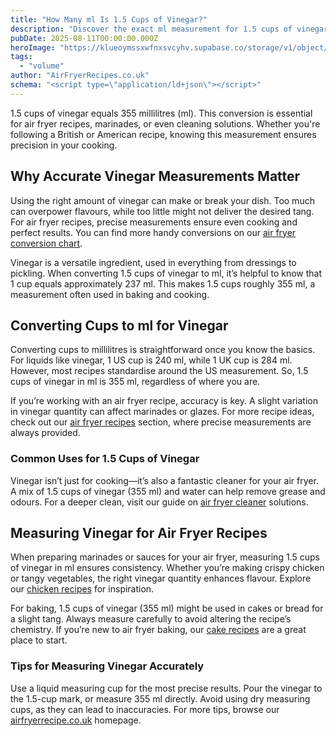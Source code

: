 ```yaml
---
title: "How Many ml Is 1.5 Cups of Vinegar?"
description: "Discover the exact ml measurement for 1.5 cups of vinegar with our easy conversion guide. Perfect for air fryer recipes!"
pubDate: 2025-08-11T00:00:00.000Z
heroImage: "https://klueoymssxwfnxsvcyhv.supabase.co/storage/v1/object/public/md/how-many-ml-is-1-5-cups-of-vinegar-aebff698.webp"
tags:
  - "volume"
author: "AirFryerRecipes.co.uk"
schema: "<script type=\"application/ld+json\"></script>"
---
```


<p>1.5 cups of vinegar equals 355 millilitres (ml). This conversion is essential for air fryer recipes, marinades, or even cleaning solutions. Whether you're following a British or American recipe, knowing this measurement ensures precision in your cooking.</p>

<h2>Why Accurate Vinegar Measurements Matter</h2>
<p>Using the right amount of vinegar can make or break your dish. Too much can overpower flavours, while too little might not deliver the desired tang. For air fryer recipes, precise measurements ensure even cooking and perfect results. You can find more handy conversions on our <a href=https://www.airfryerrecipe.co.uk/air-fryer-conversion-chart>air fryer conversion chart</a>.</p>
<p>Vinegar is a versatile ingredient, used in everything from dressings to pickling. When converting 1.5 cups of vinegar to ml, it’s helpful to know that 1 cup equals approximately 237 ml. This makes 1.5 cups roughly 355 ml, a measurement often used in baking and cooking.</p>

<h2>Converting Cups to ml for Vinegar</h2>
<p>Converting cups to millilitres is straightforward once you know the basics. For liquids like vinegar, 1 US cup is 240 ml, while 1 UK cup is 284 ml. However, most recipes standardise around the US measurement. So, 1.5 cups of vinegar in ml is 355 ml, regardless of where you are.</p>
<p>If you’re working with an air fryer recipe, accuracy is key. A slight variation in vinegar quantity can affect marinades or glazes. For more recipe ideas, check out our <a href=https://www.airfryerrecipe.co.uk/recipes>air fryer recipes</a> section, where precise measurements are always provided.</p>

<h3>Common Uses for 1.5 Cups of Vinegar</h3>
<p>Vinegar isn’t just for cooking—it’s also a fantastic cleaner for your air fryer. A mix of 1.5 cups of vinegar (355 ml) and water can help remove grease and odours. For a deeper clean, visit our guide on <a href=https://www.airfryerrecipe.co.uk/air-fryer-cleaner>air fryer cleaner</a> solutions.</p>

<h2>Measuring Vinegar for Air Fryer Recipes</h2>
<p>When preparing marinades or sauces for your air fryer, measuring 1.5 cups of vinegar in ml ensures consistency. Whether you’re making crispy chicken or tangy vegetables, the right vinegar quantity enhances flavour. Explore our <a href=https://www.airfryerrecipe.co.uk/recipe-category/chicken>chicken recipes</a> for inspiration.</p>
<p>For baking, 1.5 cups of vinegar (355 ml) might be used in cakes or bread for a slight tang. Always measure carefully to avoid altering the recipe’s chemistry. If you’re new to air fryer baking, our <a href=https://www.airfryerrecipe.co.uk/recipe-category/cakes>cake recipes</a> are a great place to start.</p>

<h3>Tips for Measuring Vinegar Accurately</h3>
<p>Use a liquid measuring cup for the most precise results. Pour the vinegar to the 1.5-cup mark, or measure 355 ml directly. Avoid using dry measuring cups, as they can lead to inaccuracies. For more tips, browse our <a href=https://www.airfryerrecipe.co.uk>airfryerrecipe.co.uk</a> homepage.</p>